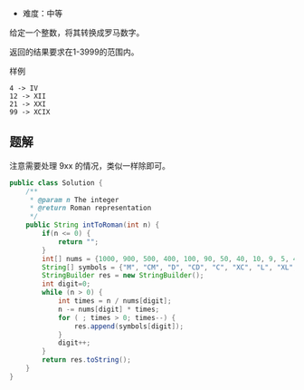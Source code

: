 + 难度：中等

给定一个整数，将其转换成罗马数字。

返回的结果要求在1-3999的范围内。

样例

    4 -> IV
    12 -> XII
    21 -> XXI
    99 -> XCIX

## 题解

注意需要处理 9xx 的情况，类似一样除即可。

```java
public class Solution {
    /**
     * @param n The integer
     * @return Roman representation
     */
    public String intToRoman(int n) {
        if(n <= 0) {
            return "";
        }
        int[] nums = {1000, 900, 500, 400, 100, 90, 50, 40, 10, 9, 5, 4, 1};
        String[] symbols = {"M", "CM", "D", "CD", "C", "XC", "L", "XL", "X", "IX", "V", "IV", "I"};
        StringBuilder res = new StringBuilder();
        int digit=0;
        while (n > 0) {
            int times = n / nums[digit];
            n -= nums[digit] * times;
            for ( ; times > 0; times--) {
                res.append(symbols[digit]);
            }
            digit++;
        }
        return res.toString();
    }
}

```